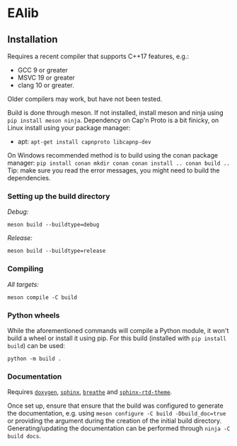 # EAlib

## Installation

Requires a recent compiler that supports C++17 features, e.g.:
* GCC 9 or greater
* MSVC 19 or greater
* clang 10 or greater.

Older compilers may work, but have not been tested.

Build is done through meson. If not installed, install meson and ninja using `pip install meson ninja`.
Dependency on Cap'n Proto is a bit finicky, on Linux install using your package manager:
* apt: `apt-get install capnproto libcapnp-dev` 

On Windows recommended method is to build using the conan package manager:
``
    pip install conan
    mkdir conan
    conan install ..
    conan build ..    
``
Tip: make sure you read the error messages, you might need to build the dependencies.

### Setting up the build directory
*Debug:*
```
meson build --buildtype=debug
```

*Release:*
```
meson build --buildtype=release
```

### Compiling
*All targets:*
```
meson compile -C build
```

### Python wheels
While the aforementioned commands will compile a Python module, it won't build a wheel or install it using pip.
For this build (installed with `pip install build`) can be used:

```
python -m build .
```

### Documentation
Requires [`doxygen`](https://www.doxygen.nl/download.html), [`sphinx`](https://www.sphinx-doc.org), [`breathe`](https://github.com/michaeljones/breathe) and [`sphinx-rtd-theme`](https://pypi.org/project/sphinx-rtd-theme/).

Once set up, ensure that ensure that the build was configured to generate the documentation, e.g. using `meson configure -C build -Dbuild_doc=true` or providing the argument during the creation of the initial build directory. Generating/updating the documentation can be performed through `ninja -C build docs`.